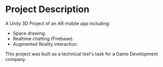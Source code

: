 # Project Description

A Unity 3D Project of an AR mobile app including:
- Space drawing.
- Realtime chatting (Firebase).
- Augmented Reality interaction.

This project was built as a technical test's task for a Game Development company.
